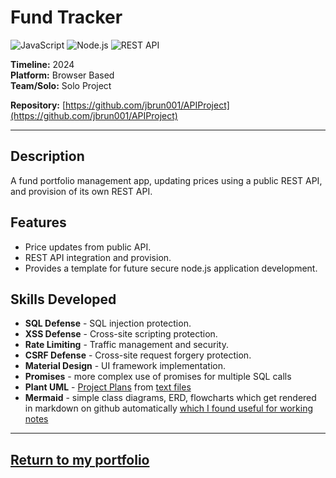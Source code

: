 # Fund Tracker 
![JavaScript](https://img.shields.io/badge/JavaScript-%23F7DF1E.svg?style=for-the-badge&logo=javascript&logoColor=white) ![Node.js](https://img.shields.io/badge/Node.js-%23339933.svg?style=for-the-badge&logo=node.js&logoColor=white) ![REST API](https://img.shields.io/badge/REST%20API-%23007EC6.svg?style=for-the-badge)

**Timeline:** 2024  
**Platform:** Browser Based  
**Team/Solo:** Solo Project

**Repository:** [https://github.com/jbrun001/APIProject](https://github.com/jbrun001/APIProject)

---

## Description
A fund portfolio management app, updating prices using a public REST API, and provision of its own REST API.

## Features
- Price updates from public API.  
- REST API integration and provision.
- Provides a template for future secure node.js application development.  

## Skills Developed
- **SQL Defense** - SQL injection protection.  
- **XSS Defense** - Cross-site scripting protection.  
- **Rate Limiting** - Traffic management and security.  
- **CSRF Defense** - Cross-site request forgery protection.  
- **Material Design** - UI framework implementation.  
- **Promises** - more complex use of promises for multiple SQL calls
- **Plant UML** - [Project Plans](https://github.com/jbrun001/APIProject/blob/main/documentation/plan.png) from [text files](https://github.com/jbrun001/APIProject/blob/main/documentation/plan.puml)
- **Mermaid** - simple class diagrams, ERD, flowcharts which get rendered in markdown on github automatically [which I found useful for working notes](https://github.com/jbrun001/APIProject/blob/main/documentation/workingplan.md)
  
---
[Return to my portfolio](https://jbrun001.github.io/allprojects.html)
---
